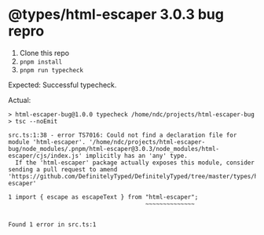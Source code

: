 # @types/html-escaper 3.0.3 bug repro

1. Clone this repo
2. `pnpm install`
3. `pnpm run typecheck`

Expected: Successful typecheck.

Actual:

```
> html-escaper-bug@1.0.0 typecheck /home/ndc/projects/html-escaper-bug
> tsc --noEmit

src.ts:1:38 - error TS7016: Could not find a declaration file for module 'html-escaper'. '/home/ndc/projects/html-escaper-bug/node_modules/.pnpm/html-escaper@3.0.3/node_modules/html-escaper/cjs/index.js' implicitly has an 'any' type.
  If the 'html-escaper' package actually exposes this module, consider sending a pull request to amend 'https://github.com/DefinitelyTyped/DefinitelyTyped/tree/master/types/html-escaper'

1 import { escape as escapeText } from "html-escaper";
                                       ~~~~~~~~~~~~~~


Found 1 error in src.ts:1
```

